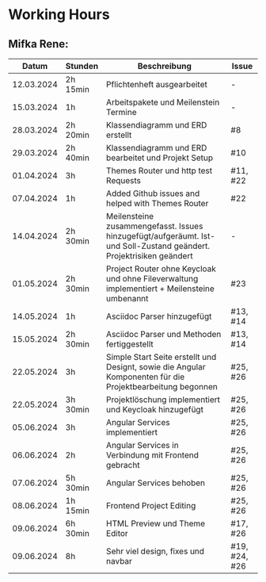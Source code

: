 # Working Hours

## Mifka Rene:
| Datum      | Stunden  | Beschreibung                                                                                                         | Issue    |
|------------|----------|----------------------------------------------------------------------------------------------------------------------|----------|
| 12.03.2024 | 2h 15min | Pflichtenheft ausgearbeitet                                                                                          | -        |
| 15.03.2024 | 1h       | Arbeitspakete und Meilenstein Termine                                                                                | -        |
| 28.03.2024 | 2h 20min | Klassendiagramm und ERD erstellt                                                                                     | #8       |
| 29.03.2024 | 2h 40min | Klassendiagramm und ERD bearbeitet und Projekt Setup                                                                 | #10      |
| 01.04.2024 | 3h       | Themes Router und http test Requests                                                                                 | #11, #22 |
| 07.04.2024 | 1h       | Added Github issues and helped with Themes Router                                                                    | #22      |
| 14.04.2024 | 2h 30min | Meilensteine zusammengefasst. Issues hinzugefügt/aufgeräumt. Ist- und Soll-Zustand geändert. Projektrisiken geändert | -        |
| 01.05.2024 | 2h 30min | Project Router ohne Keycloak und ohne Fileverwaltung implementiert + Meilensteine umbenannt                          | #23      |
| 14.05.2024 | 1h       | Asciidoc Parser hinzugefügt                                                                                          | #13, #14 |
| 15.05.2024 | 2h 30min | Asciidoc Parser und Methoden fertiggestellt                                                                          | #13, #14 |
| 22.05.2024 | 3h       | Simple Start Seite erstellt und Designt, sowie die Angular Komponenten für die Projektbearbeitung begonnen           | #25, #26 |
| 22.05.2024 | 3h 30min | Projektlöschung implementiert und Keycloak hinzugefügt                                                               | #25, #26 |
| 05.06.2024 | 3h       | Angular Services implementiert                                                                                       | #25, #26 |
| 06.06.2024 | 2h       | Angular Services in Verbindung mit Frontend gebracht                                                                 | #25, #26 |
| 07.06.2024 | 5h 30min | Angular Services behoben                                                                                             | #25, #26 |
| 08.06.2024 | 1h 15min | Frontend Project Editing                                                                                             | #25, #26 |
| 09.06.2024 | 6h 30min | HTML Preview und Theme Editor                                                                                        | #17, #26 |
| 09.06.2024 | 8h | Sehr viel design, fixes und navbar                                                                                | #19, #24, #26 |
